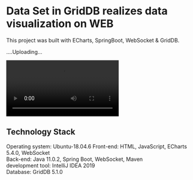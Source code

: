 # Data Set in GridDB realizes data visualization on WEB

This project was built with ECharts, SpringBoot, WebSocket & GridDB. 

....Uploading...


<video src="screenshot/DataVisualization.mp4"></video>


## Technology Stack
Operating system: Ubuntu-18.04.6
Front-end: HTML, JavaScript, ECharts 5.4.0, WebSocket\
Back-end: Java 11.0.2, Spring Boot, WebSocket, Maven\
development tool: IntelliJ IDEA 2019\
Database: GridDB 5.1.0
